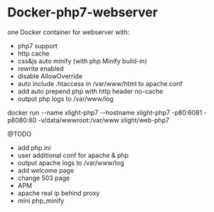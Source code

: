 # Docker-php7-webserver
one Docker container for webserver with:
* php7 support
* http cache
* css&js auto minify (with php Minify build-in)
* rewrite enabled
* disable AllowOverride
* auto include .htaccess in /var/www/html to apache conf 
* add auto prepend php with http header no-cache
* output php logs to /var/www/log

docker run --name xlight-php7 --hostname xlight-php7 -p80:6081 -p8080:80 -v/data/wwwroot:/var/www   xlight/web-php7 
 

@TODO
* add php.ini
* user additional conf for apache & php
* output apache logs to /var/www/log
* add welcome page
* change 503 page
* APM
* apache real ip behind proxy
* mini php_minify
